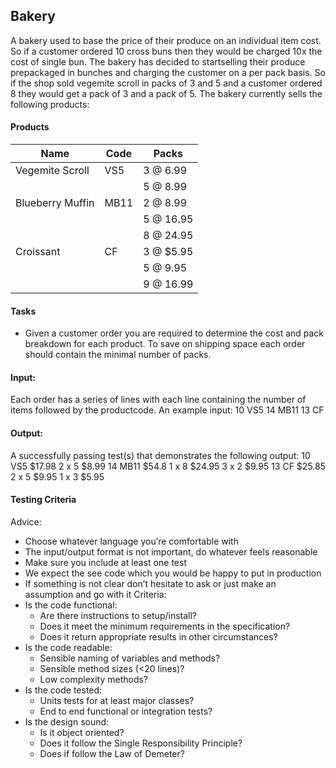 ## Bakery

A bakery used to base the price of their produce on an individual item cost. So if a customer ordered 10 cross buns then they would be charged 10x the cost of single bun. The bakery has decided to startselling their produce prepackaged in bunches and charging the customer on a per pack basis. So if the shop sold vegemite scroll in packs of 3 and 5 and a customer ordered 8 they would get a pack of 3 and a pack of 5. The bakery currently sells the following products:

#### Products

| Name | Code | Packs |
|------|------|-------|
| Vegemite Scroll | VS5 | 3 @ 6.99 | 
| | | 5 @ 8.99 |
| Blueberry Muffin | MB11 | 2 @ 8.99 |
| | | 5 @ 16.95 |
| | | 8 @ 24.95 |
| Croissant | CF | 3 @ $5.95 |
| | | 5 @ 9.95 |
| | | 9 @ 16.99 |

#### Tasks
- Given a customer order you are required to determine the cost and pack breakdown for each product. To save on shipping space each order should contain the minimal number of packs.

#### Input:
Each order has a series of lines with each line containing the number of items followed by the productcode. An example input:
10 VS5
14 MB11
13 CF

#### Output:
A successfully passing test(s) that demonstrates the following output:
10 VS5 $17.98
      2 x 5 $8.99
14 MB11 $54.8
      1 x 8 $24.95
      3 x 2 $9.95
13 CF $25.85
      2 x 5 $9.95
      1 x 3 $5.95

#### Testing Criteria
Advice:
- Choose whatever language you’re comfortable with
- The input/output format is not important, do whatever feels reasonable
- Make sure you include at least one test
- We expect the see code which you would be happy to put in production
- If something is not clear don’t hesitate to ask or just make an assumption and go with it
Criteria:
- Is the code functional:
  - Are there instructions to setup/install?
  - Does it meet the minimum requirements in the specification?
  - Does it return appropriate results in other circumstances?
- Is the code readable:
  - Sensible naming of variables and methods?
  - Sensible method sizes (<20 lines)?
  - Low complexity methods?
- Is the code tested:
  - Units tests for at least major classes?
  - End to end functional or integration tests?
- Is the design sound:
  - Is it object oriented?
  - Does it follow the Single Responsibility Principle?
  - Does if follow the Law of Demeter?


